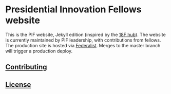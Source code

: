 # Presidential Innovation Fellows website

This is the PIF website, Jekyll edition (inspired by the [18F hub](https://github.com/18F/hub)). The website is currently maintained by PIF leadership, with contributions from fellows. The production site is hosted via [Federalist](https://federalist.18f.gov/sites). Merges to the master branch will trigger a production deploy.

## [Contributing](/CONTRIBUTING.md)

## [License](/LICENSE)
